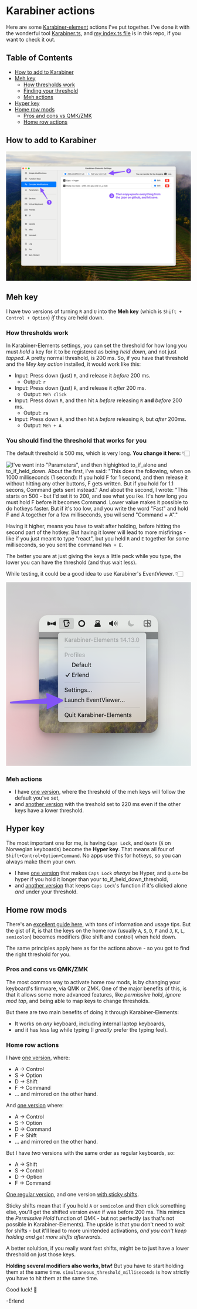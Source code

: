 # Karabiner actions

Here are some [Karabiner-element](https://karabiner-elements.pqrs.org/) actions I've put together.
I've done it with the wonderful tool [Karabiner.ts](https://github.com/evan-liu/karabiner.ts), and [my index.ts file](my-index.ts) is in this repo, if you want to check it out.

## Table of Contents

- [How to add to Karabiner](https://github.com/Erlendms/karabiner-actions?tab=readme-ov-file#how-to-add-to-karabiner)
- [Meh key](https://github.com/Erlendms/karabiner-actions?tab=readme-ov-file#meh-key)
  - [How thresholds work](https://github.com/Erlendms/karabiner-actions?tab=readme-ov-file#how-thresholds-work)
  - [Finding your threshold](https://github.com/Erlendms/karabiner-actions?tab=readme-ov-file#you-should-find-the-threshold-that-works-for-you)
  - [Meh actions](https://github.com/Erlendms/karabiner-actions?tab=readme-ov-file#meh-actions)
- [Hyper key](https://github.com/Erlendms/karabiner-actions?tab=readme-ov-file#hyper-key)
- [Home row mods](https://github.com/Erlendms/karabiner-actions?tab=readme-ov-file#home-row-mods)
  - [Pros and cons vs QMK/ZMK](https://github.com/Erlendms/karabiner-actions?tab=readme-ov-file#pros-and-cons-vs-qmkzmk)
  - [Home row actions](https://github.com/Erlendms/karabiner-actions?tab=readme-ov-file#home-row-actions)

## How to add to Karabiner

![First click "Complex Modifications", then "Add your own rule". Then copy and paste everything from the .json files here, and hit save.](images/Karabiner-add-action.png)

## Meh key

I have two versions of turning `R` and `U` into the **Meh key** (which is `Shift + Control + Option`) _if_ they are held down.

### How thresholds work

In Karabiner-Elements settings, you can set the threshold for how long you must _hold_ a key for it to be registered as being _held down_, and not just _tapped_. A pretty normal threshold, is 200 ms. So, if you have that threshold and the _Mey key action_ installed, it would work like this:

- Input: Press down (just) `R`, and release it _before_ 200 ms.
  - Output: `r`
- Input: Press down (just) `R`, and release it _after_ 200 ms.
  - Output: `Meh click`
- Input: Press down `R`, and then hit `A` _before_ releasing `R` **and** _before_ 200 ms.
  - Output: `ra`
- Input: Press down `R`, and then hit `A` _before_ releasing `R`, but _after_ 200ms.
  - Output: `Meh + A`

### You should find the threshold that works for you

The default threshold is 500 ms, which is very long. **You change it here:** 👇🏻

![I've went into "Parameters", and then highighted to_if_alone and to_if_held_down. About the first, i've said: "This does the following, when on 1000 milliseconds (1 second): If you hold F for 1 second, and then release it without hitting any other buttons, F gets written. But if you hold for 1.1 secons, Command gets sent instead." And about the second, I wrote: "This starts on 500 - but I'd set it to 200, and see what you ike. It's how long you must hold F before it becomes Command. Lower value makes it possible to do hotkeys faster. But if it's too low, and you write the word "Fast" and hold F and A together for a few milliseconds, you wil send "Command + A"." ](images/Karabiner-settings.png)

Having it higher, means you have to wait after holding, before hitting the second part of the hotkey. But having it lower will lead to more misfirings - like if you just meant to type "react", but you held `R` and `E` together for some milliseconds, so you sent the command `Meh + E`.

The better you are at just giving the keys a little peck while you type, the lower you can have the threshold (and thus wait less).

While testing, it could be a good idea to use Karabiner's EventViewer. 👇🏻

![Click Karabiner in the menu bar, then "Launch EventViewer".](images/Karabiner-eventviewer.png)

### Meh actions

- I have [one version](actions/r_u-meh.json), where the threshold of the meh keys will follow the default you've set,
- and [another version](actions/r_u-meh-220ms.json) with the treshold set to 220 ms even if the other keys have a lower threshold.

## Hyper key

The most important one for me, is having `Caps Lock`, and `Quote` (`Æ` on Norwegian keyboards) become the **Hyper key**. That means all four of `Shift+Control+Option+Command`. No apps use this for hotkeys, so you can always make them your own.

- I have [one version](actions/no-caps_quote-hyper.json) that makes `Caps Lock` _always_ be Hyper, and `Quote` be hyper if you hold it longer than your to_if_held_down_threshold,
- and [another version](actions/caps_quote-hyper.json) that keeps `Caps Lock`'s function if it's clicked alone _and_ under your threshold.

## Home row mods

There's an [excellent guide here](https://precondition.github.io/home-row-mods), with tons of information and usage tips. But the gist of it, is that the keys on the home row (usually `A`, `S`, `D`, `F` and `J`, `K`, `L`, `semicolon`) becomes modifiers (like shift and control) when held down.

The same principles apply here as for the actions above - so you got to find the right threshold for you.

### Pros and cons vs QMK/ZMK

The most common way to activate home row mods, is by changing your keyboard's firmware, via QMK or ZMK. One of the major benefits of this, is that it allows some more advanced features, like _permissive hold_, _ignore mod tap_, and being able to map keys to change thresholds.

But there are two main benefits of doing it through Karabiner-Elements:

- It works on _any_ keyboard, including internal laptop keyboards,
- and it has less lag while typing (I _greatly_ prefer the typing feel).

### Home row actions

I have [one version](actions/home_row_mods-ct_o_s_c.json), where:

- A -> Control
- S -> Option
- D -> Shift
- F -> Command
- ... and mirrored on the other hand.

And [one version](actions/home_row_mods-ct_o_c_s.json) where:

- A -> Control
- S -> Option
- D -> Command
- F -> Shift
- ... and mirrored on the other hand.

But I have _two_ versions with the same order as regular keyboards, so:

- A -> Shift
- S -> Control
- D -> Option
- F -> Command

[One regular version](actions/home_row_mods-s-ct-o-c.json), and one version [with sticky shifts](actions/home_row_mods-s-ct-o-c.json).

Sticky shifts mean that if you hold `A` or `semicolon` and then click something else, you'll get the shifted version _even_ if was before 200 ms. This mimics the _Permissive Hold_ function of QMK - but not perfectly (as that's not possible in Karabiner-Elements). The upside is that you don't need to wait for shifts - but it'll lead to more unintended activations, _and you can't keep holding and get more shifts afterwards_.

A better solultion, if you really want fast shifts, might be to just have a lower threshold on just those keys.

**Holding several modifiers also works, btw!** But you have to start holding them at the same time. `simultaneous_threshold_milliseconds` is how strictly you have to hit them at the same time.

Good luck! 🤗

-Erlend
